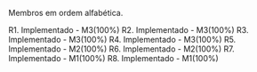 Membros em ordem alfabética.

R1. Implementado
    - M3(100%)
R2. Implementado
    - M3(100%)
R3. Implementado
    - M3(100%)
R4. Implementado
    - M3(100%)
R5. Implementado
    - M2(100%)
R6. Implementado
    - M2(100%)
R7. Implementado
    - M1(100%)
R8. Implementado
    - M1(100%)
